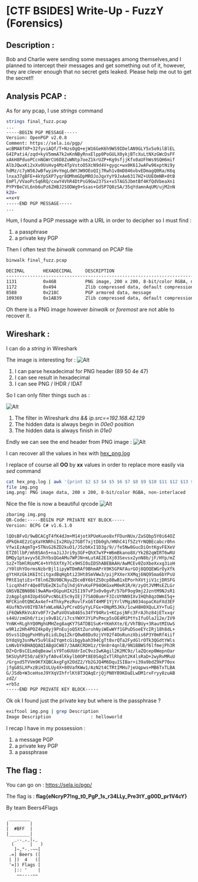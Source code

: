 # [CTF BSIDES] Write-Up - FuzzY (Forensics)

## Description :
Bob and Charlie were sending some messages among themselves,and I planned to intercept their messages and get something out of it, however, they are clever enough that no secret gets leaked. Please help me out to get the secret!!


## Analysis PCAP :

As for any pcap, I use *strings* command

```BASH
strings final_fuzz.pcap
...
-----BEGIN PGP MESSAGE-----
Version: OpenPGP v2.0.8
Comment: https://sela.io/pgp/
wcBMA8fXP+32fyviAQf/T+NzsOgQ+ejW16GeK6h9WS9IDelAN9GLY5x5o9ilBlEL
G4IPati4/zqd+kyV5mmA7k2eKnNByRnxElpp0PoGULX0ykjBTcXuLtNXzGWcDsFF
xAkH8PduoPCcnNGWrCU6D8ZuWNtp7oeZ1krUZP+Kg9sfjjKfx0aUFhWs9SQH6mif
AlbJQwxKi2xXv0UsHvg4Mz4TpVstoO5XcN9d4V+gygc+wx0K61JwAFw96xptNi9y
hdMz/c7yW56JwBfwyiHvYmgLdWYJW9OEoQIj7Rwh1v8mD846vbvEDmagQ0Ra/K6q
lnxa37gBFE+4kYpSXP7yqr8QMhmGDpMROJoJqxYyY9JxAe6317HZ+UUEOmNR+0tB
EmPl/VVaoPc5q6RQ/cxwY4VhR4DtPsG9Gw237Sx+xSTAG5JbmtBf4KfQdVbeaXn1
PYPYBeCVL6nb6uPz6ZHBJ2SODWg9+Ssas+Gd5P7Q0zSA/35qYdamnAqUM/ujM2nN
k2U=
=+x+V
-----END PGP MESSAGE-----
...
```

Hum, I found a PGP message with a URL in order to decipher so I must find :
1. a passphrase
2. a private key PGP


Then I often test the *binwalk* command on PCAP file

```BASH
binwalk final_fuzz.pcap 

DECIMAL       HEXADECIMAL     DESCRIPTION
--------------------------------------------------------------------------------
1131          0x46B           PNG image, 200 x 200, 8-bit/color RGBA, non-interlaced
1172          0x494           Zlib compressed data, default compression
8588          0x218C          PGP armored data, message
109369        0x1AB39         Zlib compressed data, default compression

```

Oh there is a PNG image however *binwalk* or *foremost* are not able to recover it.

## Wireshark :

I can do a *string* in Wireshark

The image is interesting for : 
![Alt](files/fuzzy_dns_filter01.png) 

1. I can parse hexadecimal for PNG header (89 50 4e 47)
2. I can see result in hexadecimal  
3. I can see PNG / IHDR / IDAT 

So I can only filter things such as :

![Alt](files/fuzzy_dns_filter02.png)

1. The filter in Wireshark *dns && ip.src==192.168.42.129*
2. The hidden data is always begin in *00e0* position
3. The hidden data is always finish in *01e0*

Endly we can see the end header from PNG image :
![Alt](files/fuzzy_dns_filter03.png)


I can recover all the values in hex with [hex_png.log](files/hex_png.log)

I replace of course all **OO** by **xx** values in order to replace more easily via *sed* command

```BASH
cat hex_png.log | awk '{print $2 $3 $4 $5 $6 $7 $8 $9 $10 $11 $12 $13 $14 $15 $16 $17}' | tr -d '\n' | sed -e 's/x//g' | xxd -r -p > img.png
file img.png 
img.png: PNG image data, 200 x 200, 8-bit/color RGBA, non-interlaced
```

Nice the file is now a beautiful qrcode
![Alt](files/img.png)

```BASH
zbarimg img.png 
QR-Code:-----BEGIN PGP PRIVATE KEY BLOCK-----
Version: BCPG C# v1.6.1.0

lQOsBFvO/9wBCACgT4fK4dJm+M14jotXPUeKueo8xfFDunNUx/ZaSQbp5Y0i64OZ
dPkQk4E2zCgXaYKNRhiIx2RUy27GBf7xjtDb0gh/HNhC41f5ZzYrNQBEcabcr0hn
VfwiEzAqmTg+5TNsG26ZD2kuO1/J5zbKxI1D3g/9//fe5Nw8GucDiOntKgvFEXeV
ETZ0llbP/mh8SAn5+naJiJJri9y3GF+QhX7wYP+W6mBkano8X/Yk2B2qWIRT6wRU
DMQy1ptavyv5EJhYbsQGeAMu7WPJN+mLutAE2E1Xj03Sevsx2ynN8b/jF/HYp/mZ
SzZ+TbHlRUoMC4+hYh5XfXy7Cx9HSI0uIDShABEBAAH/AwMCEv0ZoXbeXxxg3ioH
/Y0lUhYOormsNzbrBjl1ipyWTDmRAf9BhmAPrX9K5GPAFAurGOj8QOQEWGrOyXfk
gYtHXzGk1K6ItCitgxdBqHgbti23Ht8SmVWw3/pijPXXerXXMqj6NQ95ma6bYPsU
PRtE1qtiEs+T8ln6ZBU9BCNyuZDceBY6btZS0cp88wB1xEPorhXVtjiV1cjDRSFG
licqXh4fr4Qe0TUEeZK1uTqlhdj6YvKoFP94OKGxeM0eR1R/H/zyOtJVMMsEZLGr
GNSVBZBN0B6l9wAMa+DGpuHIX25I197vP3x0v0gvP/57bF9og9mj2JzntM9NJsR1
2zAgplgX4IUp4SGPvcNbLE5c9yIEj77SAOBumrF3IcUYNN9IXvIHQh8qzOWmI5q+
NFCKin0tQNCAx4ef+4ThkyPezRovlFxG6T4HMF1YjYrlVMgiN034opaCKoFXd3EF
4UufN3vV0IYB7AfxWLeNAJyPCreDSyYyLFGx+ONpM5JKk/1cwH8H0XQuLXY+TuGj
iF6QWkRkVcAYv0F7r2wPaVOVa8465s34fY94Rv1+KCpsjNFc3FrAJhz84jETxxqr
s44U/zmGh0/tixjs9vB1C/i7csYWXYJYiPsPmcp5sOE4M1PtYsIfuOlaJ12e/IV9
YnNK+RLghYQ0MghUMHZeg8aqKY7SATDB1SuK+YKmhXte/E/VhTBUy+3RautMIUwS
w9R1z2Hh4POZ4kp8yj9PnEujoQ5XtZuruhNyiWEwWYf1GPuDSoeEYcIRj18h8dL+
OSvsS1DqgPxH9hy8iidLDq1ZkrQ0w08Du9zjVY02f4OoRunzXbis6P3Y0mRf4iif
bYdqVg3snMwY5u9lEaIYqmtcGibgybah394CgTt0xrQTa2FydGlrOTk3QGdtYWls
LmNvbYkBHAQQAQIABgUCW87/3AAKCRDH1z/t9n8r4qnlB/9N1BBWSf6lfmejPh3R
DZ+QrBsCELm8qBeawlsY9To6UUdrIoC9vzIwKAgil2K2MC9z/laZQcep0WepnOar
5KSUyhPI50/aE97yfA0v4lKkylb0OPt8E0S4gIxTlRhpht2K4lsRaD+2wyRvMRuU
/Grgxd5TVVm9KfXQBCAxgFgX2OdZ2/Yb2GJQ4M6DquISIBar+i39a9bdZ9kP70ox
jfgG8SLXPxzBiHIULUy4X+80VafKWw1/AzN2t4CTRtIMHu7jeUqpws+MB6TxTLBA
G/JSdb+W3ceHseJ9YXqVIhfrlKt8T3QAqErjQjPN0YB9KDaELwDM1rxFryy8zuAB
zdZ/
=rb5z
-----END PGP PRIVATE KEY BLOCK-----
```

Ok ok I found just the private key but where is the passphrase ?

```BASH
exiftool img.png | grep Description
Image Description               : helloworld
```

I recap I have in my possession :
1. a message PGP
2. a private key PGP
3. a passphrase


## The flag :

You can go on : https://sela.io/pgp/

The flag is : **flag{eNcryP7!ng_t0_PgP_1s_r34LLy_Pre3tY_g00D_pr1V4cY}**


By team Beers4Flags


```
 ________
|        |
|  #BFF  |
|________|
   _.._,_|,_
  (      |   )
   ]~,"-.-~~[
 .=] Beers ([
 | ])  4   ([
 '=]) Flags [
   |:: '    |
    ~~----~~
```
